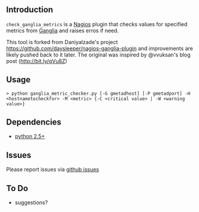 Introduction
------------

`check_ganglia_metrics` is a [Nagios](http://nagios.com/) plugin that checks values for specified
metrics from [Ganglia](http://ganglia.sourceforge.net/) and raises erros if need.

This tool is forked from Daniyalzade's project https://github.com/daysleeper/nagios-ganglia-plugin and improvements are likely pushed back to it later. 
The original was inspired by @vvuksan's blog post (http://bit.ly/qVu8Z)


Usage
-----

    > python ganglia_metric_checker.py [-G gmetadhost] [-P gmetadport] -H <hostnametocheckfor> -M <metric> {-C <critical value> | -W <warning value>}


Dependencies
------------

* [python 2.5+](http://python.org/)


Issues
------
Please report issues via [github issues](https://github.com/MrMichaelWill/nagios-ganglia-plugin/issues) 


To Do
-----

* suggestions?
